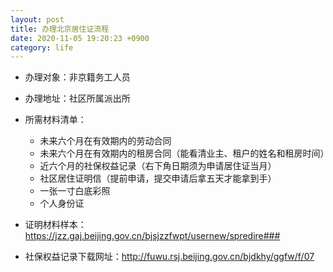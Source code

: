 ```yaml
---
layout: post
title: 办理北京居住证流程
date: 2020-11-05 19:20:23 +0900
category: life
---
```

* 办理对象：非京籍务工人员
* 办理地址：社区所属派出所
* 所需材料清单：
    * 未来六个月在有效期内的劳动合同
    * 未来六个月在有效期内的租房合同（能看清业主、租户的姓名和租房时间）
    * 近六个月的社保权益记录（右下角日期须为申请居住证当月）
    * 社区居住证明信（提前申请，提交申请后拿五天才能拿到手）
    * 一张一寸白底彩照
    * 个人身份证

* 证明材料样本：https://jzz.gaj.beijing.gov.cn/bjsjzzfwpt/usernew/spredire###
* 社保权益记录下载网址：http://fuwu.rsj.beijing.gov.cn/bjdkhy/ggfw/f/07
